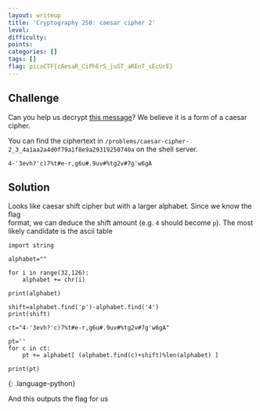 ```yaml
---
layout: writeup
title: 'Cryptography 250: caesar cipher 2'
level: 
difficulty: 
points: 
categories: []
tags: []
flag: picoCTF{cAesaR_CiPhErS_juST_aREnT_sEcUrE}
---
```

## Challenge

Can you help us decrypt [this message](writeupfiles/ciphertext2)? We
believe it is a form of a caesar cipher.

You can find the ciphertext in
`/problems/caesar-cipher-2_3_4a1aa2a4d0f79a1f8e9a29319250740a` on the
shell server.

    4-'3evh?'c)7%t#e-r,g6u#.9uv#%tg2v#7g'w6gA

## Solution

Looks like caesar shift cipher but with a larger alphabet. Since we know
the flag  
format, we can deduce the shift amount (e.g. `4` should become `p`). The
most likely candidate is the ascii table

    import string
    
    alphabet=""
    
    for i in range(32,126):
        alphabet += chr(i)
    
    print(alphabet)
    
    shift=alphabet.find('p')-alphabet.find('4')
    print(shift)
    
    ct="4-'3evh?'c)7%t#e-r,g6u#.9uv#%tg2v#7g'w6gA"
    
    pt=''
    for c in ct:
        pt += alphabet[ (alphabet.find(c)+shift)%len(alphabet) ]
    
    print(pt)
{: .language-python}

And this outputs the flag for us

